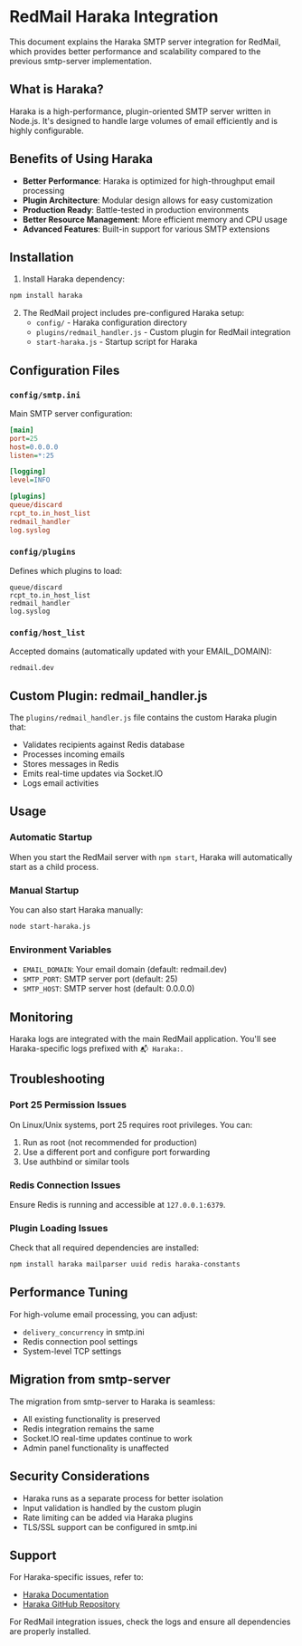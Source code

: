 # RedMail Haraka Integration

This document explains the Haraka SMTP server integration for RedMail, which provides better performance and scalability compared to the previous smtp-server implementation.

## What is Haraka?

Haraka is a high-performance, plugin-oriented SMTP server written in Node.js. It's designed to handle large volumes of email efficiently and is highly configurable.

## Benefits of Using Haraka

- **Better Performance**: Haraka is optimized for high-throughput email processing
- **Plugin Architecture**: Modular design allows for easy customization
- **Production Ready**: Battle-tested in production environments
- **Better Resource Management**: More efficient memory and CPU usage
- **Advanced Features**: Built-in support for various SMTP extensions

## Installation

1. Install Haraka dependency:
```bash
npm install haraka
```

2. The RedMail project includes pre-configured Haraka setup:
   - `config/` - Haraka configuration directory
   - `plugins/redmail_handler.js` - Custom plugin for RedMail integration
   - `start-haraka.js` - Startup script for Haraka

## Configuration Files

### `config/smtp.ini`
Main SMTP server configuration:
```ini
[main]
port=25
host=0.0.0.0
listen=*:25

[logging]
level=INFO

[plugins]
queue/discard
rcpt_to.in_host_list
redmail_handler
log.syslog
```

### `config/plugins`
Defines which plugins to load:
```
queue/discard
rcpt_to.in_host_list
redmail_handler
log.syslog
```

### `config/host_list`
Accepted domains (automatically updated with your EMAIL_DOMAIN):
```
redmail.dev
```

## Custom Plugin: redmail_handler.js

The `plugins/redmail_handler.js` file contains the custom Haraka plugin that:
- Validates recipients against Redis database
- Processes incoming emails
- Stores messages in Redis
- Emits real-time updates via Socket.IO
- Logs email activities

## Usage

### Automatic Startup
When you start the RedMail server with `npm start`, Haraka will automatically start as a child process.

### Manual Startup
You can also start Haraka manually:
```bash
node start-haraka.js
```

### Environment Variables
- `EMAIL_DOMAIN`: Your email domain (default: redmail.dev)
- `SMTP_PORT`: SMTP server port (default: 25)
- `SMTP_HOST`: SMTP server host (default: 0.0.0.0)

## Monitoring

Haraka logs are integrated with the main RedMail application. You'll see Haraka-specific logs prefixed with `📬 Haraka:`.

## Troubleshooting

### Port 25 Permission Issues
On Linux/Unix systems, port 25 requires root privileges. You can:
1. Run as root (not recommended for production)
2. Use a different port and configure port forwarding
3. Use authbind or similar tools

### Redis Connection Issues
Ensure Redis is running and accessible at `127.0.0.1:6379`.

### Plugin Loading Issues
Check that all required dependencies are installed:
```bash
npm install haraka mailparser uuid redis haraka-constants
```

## Performance Tuning

For high-volume email processing, you can adjust:
- `delivery_concurrency` in smtp.ini
- Redis connection pool settings
- System-level TCP settings

## Migration from smtp-server

The migration from smtp-server to Haraka is seamless:
- All existing functionality is preserved
- Redis integration remains the same
- Socket.IO real-time updates continue to work
- Admin panel functionality is unaffected

## Security Considerations

- Haraka runs as a separate process for better isolation
- Input validation is handled by the custom plugin
- Rate limiting can be added via Haraka plugins
- TLS/SSL support can be configured in smtp.ini

## Support

For Haraka-specific issues, refer to:
- [Haraka Documentation](https://haraka.github.io/)
- [Haraka GitHub Repository](https://github.com/haraka/Haraka)

For RedMail integration issues, check the logs and ensure all dependencies are properly installed.